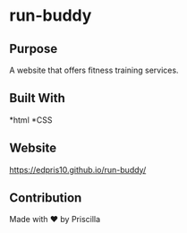 # run-buddy

## Purpose
A website that offers fitness training services.

## Built With
*html
*CSS

## Website
https://edpris10.github.io/run-buddy/

## Contribution
Made with ❤️ by Priscilla 
